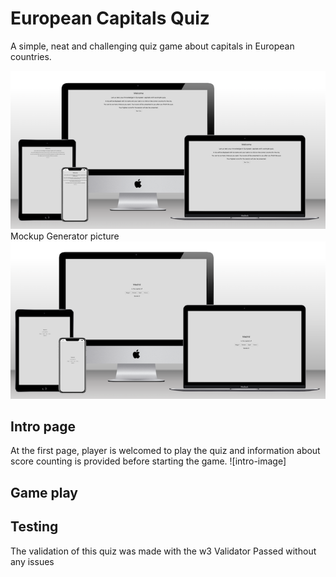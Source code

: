 # European Capitals Quiz
A simple, neat and challenging quiz game about capitals in European countries.

![Mockup-image](/assets/images/quiz-mockup.png)
Mockup Generator picture
![Mockup-gameplay-image](/assets/images/gameplay-mockup.png)
## Intro page
At the first page, player is welcomed to play the quiz and information about score counting is provided before starting the game.
![intro-image]
## Game play



## Testing

The validation of this quiz was made with the w3 Validator
Passed without any issues

